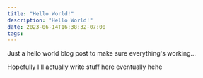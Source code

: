 ```yaml
---
title: "Hello World!"
description: "Hello World!"
date: 2023-06-14T16:38:32-07:00
tags:
---
```


Just a hello world blog post to make sure everything's working...

Hopefully I'll actually write stuff here eventually hehe
